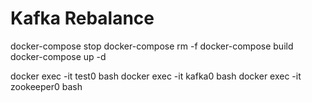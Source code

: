 
# Kafka Rebalance

docker-compose stop
docker-compose rm -f
docker-compose build
docker-compose up -d


docker exec -it test0 bash
docker exec -it kafka0 bash
docker exec -it zookeeper0 bash



